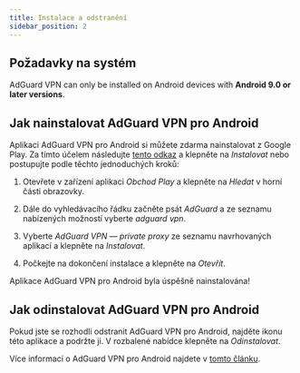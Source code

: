```yaml
---
title: Instalace a odstranění
sidebar_position: 2
---
```


## Požadavky na systém

AdGuard VPN can only be installed on Android devices with **Android 9.0 or later versions**.

## Jak nainstalovat AdGuard VPN pro Android

Aplikaci AdGuard VPN pro Android si můžete zdarma nainstalovat z Google Play. Za tímto účelem následujte [tento odkaz](https://play.google.com/store/apps/details?id=com.adguard.vpn) a klepněte na *Instalovat* nebo postupujte podle těchto jednoduchých kroků:

1. Otevřete v zařízení aplikaci *Obchod Play* a klepněte na *Hledat* v horní části obrazovky.

2. Dále do vyhledávacího řádku začněte psát *AdGuard* a ze seznamu nabízených možností vyberte *adguard vpn*.

3. Vyberte *AdGuard VPN — private proxy* ze seznamu navrhovaných aplikací a klepněte na *Instalovat*.

4. Počkejte na dokončení instalace a klepněte na *Otevřít*.

Aplikace AdGuard VPN pro Android byla úspěšně nainstalována!

## Jak odinstalovat AdGuard VPN pro Android

Pokud jste se rozhodli odstranit AdGuard VPN pro Android, najděte ikonu této aplikace a podržte ji. V rozbalené nabídce klepněte na *Odinstalovat*.

Více informací o AdGuard VPN pro Android najdete v [tomto článku](/adguard-vpn-for-android/overview).
